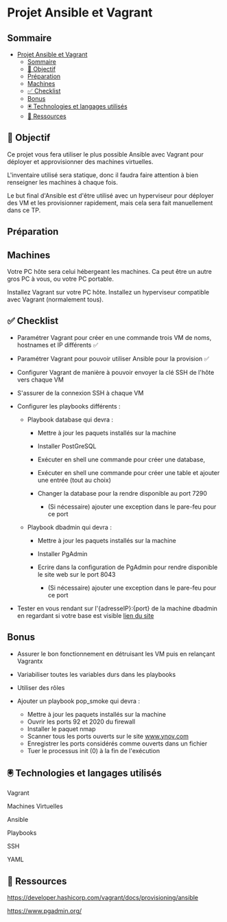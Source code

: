 # Projet Ansible et Vagrant

## Sommaire

- [Projet Ansible et Vagrant](#projet-ansible-et-vagrant)
  - [Sommaire](#sommaire)
  - [🎯 Objectif](#-objectif)
  - [Préparation](#préparation)
  - [Machines](#machines)
  - [✅ Checklist](#-checklist)
  - [Bonus](#bonus)
  - [🖲️ Technologies et langages utilisés](#️-technologies-et-langages-utilisés)
  - [📖 Ressources](#-ressources)


## 🎯 Objectif

Ce projet vous fera utiliser le plus possible Ansible avec Vagrant pour déployer et approvisionner des machines virtuelles.

L'inventaire utilisé sera statique, donc il faudra faire attention à bien renseigner les machines à chaque fois.

Le but final d'Ansible est d'être utilisé avec un hyperviseur pour déployer des VM et les provisionner rapidement, mais cela sera fait manuellement dans ce TP.

## Préparation

## Machines

Votre PC hôte sera celui hébergeant les machines. Ca peut être un autre gros PC à vous, ou votre PC portable.

Installez Vagrant sur votre PC hôte.
Installez un hyperviseur compatible avec Vagrant (normalement tous).


## ✅ Checklist

- Paramétrer Vagrant pour créer en une commande trois VM de noms, hostnames et IP différents ✅

- Paramétrer Vagrant pour pouvoir utiliser Ansible pour la provision ✅

- Configurer Vagrant de manière à pouvoir envoyer la clé SSH de l'hôte vers chaque VM

- S'assurer de la connexion SSH à chaque VM

- Configurer les playbooks différents :

  - Playbook database qui devra :

    - Mettre à jour les paquets installés sur la machine

    - Installer PostGreSQL

    - Exécuter en shell une commande pour créer une database,

    - Exécuter en shell une commande pour créer une table et ajouter une entrée (tout au choix)

    - Changer la database pour la rendre disponible au port 7290
      - (Si nécessaire) ajouter une exception dans le pare-feu pour ce port

  - Playbook dbadmin qui devra :

    - Mettre à jour les paquets installés sur la machine

    - Installer PgAdmin

    - Ecrire dans la configuration de PgAdmin pour rendre disponible le site web sur le port 8043
        - (Si nécessaire) ajouter une exception dans le pare-feu pour ce port

- Tester en vous rendant sur l'{adresseIP}:{port} de la machine dbadmin en regardant si votre base est visible [lien du site](http://10.3.1.12:8043)


## Bonus

- Assurer le bon fonctionnement en détruisant les VM puis en relançant Vagrantx

- Variabiliser toutes les variables durs dans les playbooks

- Utiliser des rôles

- Ajouter un playbook pop_smoke qui devra :
  - Mettre à jour les paquets installés sur la machine
  - Ouvrir les ports 92 et 2020 du firewall
  - Installer le paquet nmap
  - Scanner tous les ports ouverts sur le site www.ynov.com
  - Enregistrer les ports considérés comme ouverts dans un fichier
  - Tuer le processus init (0) à la fin de l'exécution

## 🖲️ Technologies et langages utilisés

Vagrant

Machines Virtuelles

Ansible

Playbooks

SSH

YAML

## 📖 Ressources
https://developer.hashicorp.com/vagrant/docs/provisioning/ansible

https://www.pgadmin.org/